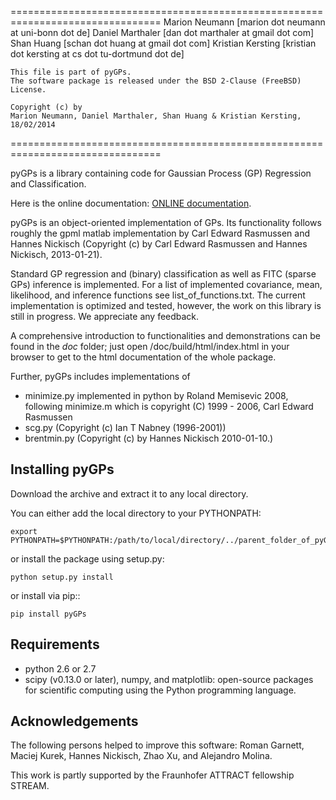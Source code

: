 ================================================================================
    Marion Neumann [marion dot neumann at uni-bonn dot de]
    Daniel Marthaler [dan dot marthaler at gmail dot com]
    Shan Huang [schan dot huang at gmail dot com]
    Kristian Kersting [kristian dot kersting at cs dot tu-dortmund dot de]

    This file is part of pyGPs.
    The software package is released under the BSD 2-Clause (FreeBSD) License.

    Copyright (c) by
    Marion Neumann, Daniel Marthaler, Shan Huang & Kristian Kersting, 18/02/2014
================================================================================

pyGPs is a library containing code for Gaussian Process (GP) Regression and Classification.

Here is the online documentation: [ONLINE documentation](http://www-ai.cs.uni-dortmund.de/weblab/static/api_docs/pyGPs/).

pyGPs is an object-oriented implementation of GPs. Its functionality follows roughly the gpml matlab implementation by Carl Edward Rasmussen and Hannes Nickisch (Copyright (c) by Carl Edward Rasmussen and Hannes Nickisch, 2013-01-21).

Standard GP regression and (binary) classification as well as FITC (sparse GPs) inference is implemented.
For a list of implemented covariance, mean, likelihood, and inference functions see list_of_functions.txt. 
The current implementation is optimized and tested, however, the work on this library is still in progress. We appreciate any feedback.

A comprehensive introduction to functionalities and demonstrations can be found in the *doc* folder; just open /doc/build/html/index.html in your browser to get to the html documentation of the whole package. 

Further, pyGPs includes implementations of
- minimize.py implemented in python by Roland Memisevic 2008, following minimize.m which is copyright (C) 1999 - 2006, Carl Edward Rasmussen
- scg.py (Copyright (c) Ian T Nabney (1996-2001))
- brentmin.py (Copyright (c) by Hannes Nickisch 2010-01-10.)


Installing pyGPs
------------------
Download the archive and extract it to any local directory.

You can either add the local directory to your PYTHONPATH:

    export PYTHONPATH=$PYTHONPATH:/path/to/local/directory/../parent_folder_of_pyGPs

or install the package using setup.py:

    python setup.py install
    
or install via pip::
		
    pip install pyGPs 

Requirements
--------------
- python 2.6 or 2.7
- scipy (v0.13.0 or later), numpy, and matplotlib: open-source packages for scientific computing using the Python programming language. 


Acknowledgements
--------------
The following persons helped to improve this software: Roman Garnett, Maciej Kurek, Hannes Nickisch, Zhao Xu, and Alejandro Molina.

This work is partly supported by the Fraunhofer ATTRACT fellowship STREAM.

